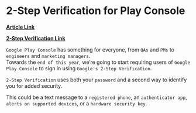 # 2-Step Verification for Play Console

[**Article Link**](https://android-developers.googleblog.com/2020/08/android-developers.googplay-console-2-step-verification.html?return=https://developer.android.com/courses/pathways/android-week8-app-distribution-monetization?authuser%3D1%23article-https://android-developers.googleblog.com/2020/08/play-console-2-step-verification.html)

[**2-Step Verification Link**](https://www.google.com/landing/2step/#tab=why-you-need-it)

`Google Play Console` has something for everyone, from `QAs` and `PMs` to `engineers` and `marketing managers`.<br/>
Towards the `end of this year`, we’re going to start requiring users of `Google Play Console` to sign in using `Google's 2-Step Verification`.

`2-Step Verification` uses both your `password` and a second way to identify you for added security.<br/> 

This could be a text message to a `registered phone`, an `authenticator app`, `alerts on supported devices`, or a `hardware security key`.<br/> 